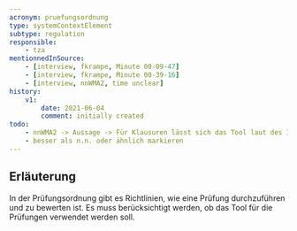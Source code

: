 ```yaml
---
acronym: pruefungsordnung
type: systemContextElement
subtype: regulation 
responsible:
    - tza
mentionnedInSource: 
    - [interview, fkrampe, Minute 00-09-47]
    - [interview, fkrampe, Minute 00-39-16]
    - [interview, nnWMA2, time unclear]
history:
    v1:
        date: 2021-06-04
        comment: initially created
todo:
    - nnWMA2 -> Aussage -> Für Klausuren lässt sich das Tool laut des Interviewten aus rechtlichen Gründen nicht nutzen
    - besser als n.n. oder ähnlich markieren
---
```


## Erläuterung

In der Prüfungsordnung gibt es Richtlinien, wie eine Prüfung durchzuführen und zu bewerten ist.
Es muss berücksichtigt werden, ob das Tool für die Prüfungen verwendet werden soll. 
